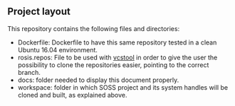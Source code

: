 ## Project layout

This repository contains the following files and directories:

- Dockerfile: Dockerfile to have this same repository tested in a clean Ubuntu 16.04 environment.
- rosis.repos: File to be used with [vcstool](https://github.com/dirk-thomas/vcstool) in order to give the user the possibility to clone the repositories easier, pointing to the correct branch.
- docs: folder needed to display this document properly.
- workspace: folder in which SOSS project and its system handles will be cloned and built, as explained above.
